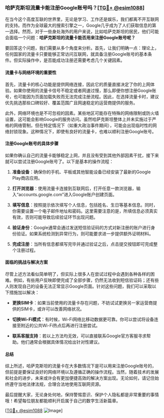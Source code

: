 ### 哈萨克斯坦流量卡能注册Google账号吗？[[TG💪+ @esim1088](https://t.me/s/esim1088)]

在当今这个高度互联的世界里，无论是学习、工作还是娱乐，我们都离不开互联网的支持。而作为全球最大的搜索引擎之一，Google几乎成为了人们获取信息的第一选择。然而，对于一些身处海外的用户来说，比如哈萨克斯坦的居民，他们可能会面临一个问题：**哈萨克斯坦的流量卡能否用来注册Google账号呢？**

要回答这个问题，我们需要从多个角度来分析。首先，让我们明确一点：理论上，任何国家的流量卡只要能够正常访问互联网，就具备注册Google账号的基本条件。但实际操作中，是否能成功注册还需要考虑几个关键因素。

#### 流量卡与网络环境的重要性

首先，流量卡的核心功能是提供网络连接，因此它的质量直接决定了你的上网体验。如果你使用的流量卡信号不稳定或者网速过慢，那么即便你想注册Google账号，也可能因为页面加载失败而无法完成注册流程。因此，在选择流量卡时，建议优先挑选那些口碑较好、覆盖范围广且网速稳定的运营商提供的服务。

此外，网络环境也是不可忽视的因素。某些地区可能存在特殊的网络限制或防火墙设置，这可能会影响Google的服务访问。虽然哈萨克斯坦整体上并未实施过于严格的网络管制，但在特定情况下（如重大政治事件期间），可能会出现临时性的网络封锁现象。这种情况下，即使有良好的流量卡，也难以顺利注册Google账号。

#### 注册Google账号的具体步骤

如果你确认自己的流量卡能够稳定上网，并且没有受到其他外部因素干扰，接下来就可以尝试注册Google账号了。以下是基本的操作流程：

1. **准备设备**：确保你的手机、平板或其他智能设备已经安装了最新的Google Play商店应用。
   
2. **打开浏览器**：使用流量卡连接到互联网后，打开任意一款浏览器，输入“accounts.google.com”进入Google账户创建页面。

3. **填写信息**：按照提示依次填写个人信息，包括姓名、生日等基本信息。同时，你需要设置一个电子邮件地址和密码。这里需要注意的是，所填信息必须真实有效，否则可能导致后续验证环节出现问题。

4. **验证身份**：Google通常会通过发送短信验证码的方式对新注册的账户进行身份验证。如果系统检测到异常行为，则可能要求进一步提供额外证明材料。

5. **完成注册**：当所有信息都填写完毕并通过验证之后，点击提交按钮即可完成整个注册过程。

#### 面临的挑战与解决方案

尽管上述方法看似简单明了，但实际上很多人在尝试过程中会遇到各种各样的困难。例如，有些用户反映即使完成了全部步骤，仍然无法收到短信验证码；还有些人则发现自己的设备无法正常显示Google页面。针对这些问题，我们可以采取以下措施加以解决：

- **更换SIM卡**：如果当前使用的流量卡存在问题，不妨试试更换另一家运营商提供的SIM卡，或许可以改善网络状况。
  
- **切换Wi-Fi模式**：有时候，Wi-Fi网络比移动数据更可靠。你可以尝试将设备连接至附近的公共Wi-Fi热点后再进行注册尝试。

- **联系客服支持**：若以上方法均无效，可以直接联系Google官方客服寻求帮助。他们通常会根据具体情况给出针对性建议。

#### 总结

综上所述，哈萨克斯坦的流量卡在大多数情况下是可以用来注册Google账号的，但前提是要保证良好的网络环境以及遵循正确的操作流程。当然，随着技术的发展和社会的进步，未来或许会有更加便捷高效的解决方案出现。无论如何，请记住始终遵守当地法律法规，合理合法地使用互联网资源。

最后提醒大家，无论身处何地，保持警惕意识、保护个人隐私都是非常重要的事情哦！希望每位朋友都能顺利开启属于自己的数字生活新篇章。

[[TG💪+ @esim1088](https://t.me/s/esim1088) ![Image](https://i.postimg.cc/4NQfJmqS/Snipaste-2025-05-13-00-14-12.png)]